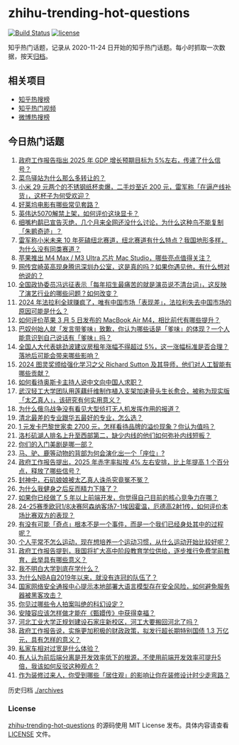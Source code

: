 # zhihu-trending-hot-questions

[![Build Status](https://github.com/justjavac/zhihu-trending-hot-questions/workflows/ci/badge.svg?branch=master)](https://github.com/justjavac/zhihu-trending-hot-questions/actions)
[![license](https://img.shields.io/github/license/justjavac/zhihu-trending-hot-questions)](https://github.com/justjavac/zhihu-trending-hot-questions/blob/master/LICENSE)

知乎热门话题，记录从 2020-11-24
日开始的知乎热门话题。每小时抓取一次数据，按天[归档](./archives)。

## 相关项目

- [知乎热搜榜](https://github.com/justjavac/zhihu-trending-top-search)
- [知乎热门视频](https://github.com/justjavac/zhihu-trending-hot-video)
- [微博热搜榜](https://github.com/justjavac/weibo-trending-hot-search)

## 今日热门话题

<!-- BEGIN -->
<!-- 最后更新时间 Thu Mar 06 2025 02:33:31 GMT+0800 (China Standard Time) -->

1. [政府工作报告指出 2025 年 GDP 增长预期目标为 5%左右，传递了什么信号？](https://www.zhihu.com/question/14099771798)
1. [菜鸟驿站为什么那么多转让的？](https://www.zhihu.com/question/458627547)
1. [小米 29 元两个的不锈钢纸杯卖爆，二手炒至近 200 元，雷军称「在逼产线补货」，这杯子为何受欢迎？](https://www.zhihu.com/question/14068589311)
1. [好莱坞电影有哪些常见套路？](https://www.zhihu.com/question/559470375)
1. [英伟达5070解禁上架，如何评价这块显卡？](https://www.zhihu.com/question/14101563471)
1. [细嘴杓鹬已宣告灭绝，几个月来全网还没什么讨论，为什么这种鸟不能复制「朱鹮奇迹」？](https://www.zhihu.com/question/14050233515)
1. [雷军称小米未来 10 年死磕纽北赛道，纽北赛道有什么特点？我国地形多样，为什么没有同类赛道？](https://www.zhihu.com/question/13927039086)
1. [苹果推出 M4 Max / M3 Ultra 芯片 Mac Studio，哪些亮点值得关注？](https://www.zhihu.com/question/14167658813)
1. [网传宫崎英高现身腾讯深圳办公室，这是真的吗？如果你遇见他，有什么想对他说的？](https://www.zhihu.com/question/14051296341)
1. [全国政协委员冯远征表示「每年招生最痛苦的就是演员说不清台词」，这反映了演艺行业的哪些问题？如何改变？](https://www.zhihu.com/question/13957463183)
1. [2024 年法拉利全球赚疯了，唯有中国市场「表现差」，法拉利失去中国市场的原因可能是什么？](https://www.zhihu.com/question/13942315140)
1. [如何评价苹果 3 月 5 日发布的 MacBook Air M4，相比前代有哪些提升？](https://www.zhihu.com/question/14167413067)
1. [巴奴创始人就「发言带爹味」致歉，你认为哪些话是「爹味」的体现？一个人能意识到自己说话有「爹味」吗？](https://www.zhihu.com/question/14028862443)
1. [全国人大代表姚劲波建议房租年涨幅不得超过 5%，这一涨幅标准是否合理？落地后可能会带来哪些影响？](https://www.zhihu.com/question/14031579481)
1. [2024 图灵奖颁给强化学习之父 Richard Sutton 及其导师，他们对人工智能有哪些贡献？](https://www.zhihu.com/question/14157320544)
1. [如何看待奥斯卡主持人说中文向中国人求职？](https://www.zhihu.com/question/13908989615)
1. [武汉轻工大学团队用莲藕纤维制作植入支架加速骨头生长愈合，被称为现实版「太乙真人」，该研究有何实用意义？](https://www.zhihu.com/question/14021590595)
1. [为什么俄乌战争没有看见大型侦打无人机发挥作用的报道？](https://www.zhihu.com/question/12793579709)
1. [清北最差的专业跟华五最好的专业，怎么选？](https://www.zhihu.com/question/9466062236)
1. [1 元发卡巴黎世家卖 2700 元，怎样看待品牌的溢价现象？你认为值吗？](https://www.zhihu.com/question/14093266557)
1. [洛杉矶湖人排名上升至西部第二，缺少内线的他们如何弥补内线短板？](https://www.zhihu.com/question/13971058783)
1. [你们的入门美剧是哪一部？](https://www.zhihu.com/question/414169365)
1. [马、驴、鹿等动物的背部为何会演化出一个「座位」?](https://www.zhihu.com/question/13732515026)
1. [政府工作报告提出，2025 年赤字率拟按 4% 左右安排，比上年提高 1 个百分点，释放了哪些信号？](https://www.zhihu.com/question/14100349727)
1. [封神中，石矶娘娘被太乙真人诛杀究竟冤不冤？](https://www.zhihu.com/question/13009520428)
1. [为什么我健身之后反而精力下降了？](https://www.zhihu.com/question/12869597905)
1. [如果你已经做了 5 年以上前端开发，你觉得自己目前的核心竞争力在哪？](https://www.zhihu.com/question/13585875553)
1. [24-25赛季欧冠1/8决赛阿森纳客场7-1埃因霍温，厄德高2射1传，如何评价本场比赛双方的表现？](https://www.zhihu.com/question/14087776577)
1. [有没有可能「奇点」根本不是一个事件，而是一个我们已经身处其中的过程呢？](https://www.zhihu.com/question/13191051716)
1. [个人平常不怎么运动，现在想培养一个运动习惯，从什么运动开始比较好呢？](https://www.zhihu.com/question/11020016948)
1. [政府工作报告提到，我国将扩大高中阶段教育学位供给，逐步推行免费学前教育，此举具有哪些意义？](https://www.zhihu.com/question/14102574492)
1. [我不明白大学到底在学什么？](https://www.zhihu.com/question/13542075761)
1. [为什么NBA自2019年以来，就没有连冠的队伍了？](https://www.zhihu.com/question/12129071901)
1. [国家网络安全通报中心提示本地部署大语言模型存在安全风险，如何避免服务器被黑客攻击？](https://www.zhihu.com/question/13956992813)
1. [你见过哪些令人拍案叫绝的科幻设定？](https://www.zhihu.com/question/286130359)
1. [安陵容应该怎样做才能在《甄嬛传》中获得幸福？](https://www.zhihu.com/question/658046021)
1. [河北工业大学正规划建设石家庄新校区，河工大要搬回河北了吗？](https://www.zhihu.com/question/13017478488)
1. [政府工作报告说，实施更加积极的财政政策，拟发行超长期特别国债 1.3 万亿元，具有怎样的意义？](https://www.zhihu.com/question/14100933229)
1. [私家车相对过宽是什么体验？](https://www.zhihu.com/question/588507809)
1. [有人认为前后端分离是开发效率低下的根源，不使用前端开发效率可提升5倍，我该如何反驳这种观点？](https://www.zhihu.com/question/9043262003)
1. [作为装修过来人，你受到哪些「居住观」的影响让你在装修设计时少走弯路？](https://www.zhihu.com/question/12500471885)

<!-- END -->

历史归档 [./archives](./archives)

### License

[zhihu-trending-hot-questions](https://github.com/justjavac/zhihu-trending-hot-questions)
的源码使用 MIT License 发布。具体内容请查看 [LICENSE](./LICENSE) 文件。
